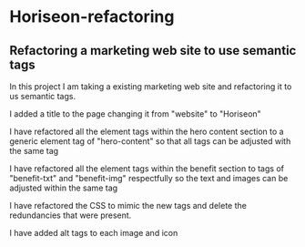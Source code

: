# Horiseon-refactoring

## Refactoring a marketing web site to use semantic tags

In this project I am taking a existing marketing web site and refactoring it to us semantic tags.

I added a title to the page changing it from "website" to "Horiseon"

I have refactored all the element tags within the hero content section to a generic element tag of "hero-content" so that all tags can be adjusted with the same tag

I have refactored all the element tags within the benefit section to tags of "benefit-txt" and "benefit-img" respectfully so the text and images can be adjusted within the same tag

I have refactored the CSS to mimic the new tags and delete the redundancies that were present. 

I have added alt tags to each image and icon 


